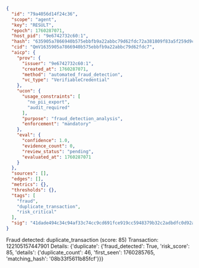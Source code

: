 ```json
{
  "id": "79a4056d14f24c36",
  "scope": "agent",
  "key": "RESULT",
  "epoch": 1760287071,
  "host_pid": "9e6742732c60:1",
  "hash": "635905a7866940b575ebbfb9a22abbc79d62fdc72a381809f83a5f259d9c176b",
  "cid": "QmV1635905a7866940b575ebbfb9a22abbc79d62fdc7",
  "aicp": {
    "prov": {
      "issuer": "9e6742732c60:1",
      "created_at": 1760287071,
      "method": "automated_fraud_detection",
      "vc_type": "VerifiableCredential"
    },
    "ucon": {
      "usage_constraints": [
        "no_pii_export",
        "audit_required"
      ],
      "purpose": "fraud_detection_analysis",
      "enforcement": "mandatory"
    },
    "eval": {
      "confidence": 1.0,
      "evidence_count": 0,
      "review_status": "pending",
      "evaluated_at": 1760287071
    }
  },
  "sources": [],
  "edges": [],
  "metrics": {},
  "thresholds": {},
  "tags": [
    "fraud",
    "duplicate_transaction",
    "risk_critical"
  ],
  "sig": "41dade494c34c94af33c74cc9cd691fce919cc5948379b32c2adbdfc0d92a36d"
}
```

Fraud detected: duplicate_transaction (score: 85)
Transaction: 122105157447901
Details: {'duplicate': {'fraud_detected': True, 'risk_score': 85, 'details': {'duplicate_count': 46, 'first_seen': 1760285765, 'matching_hash': '08b33f5611b85fcf'}}}